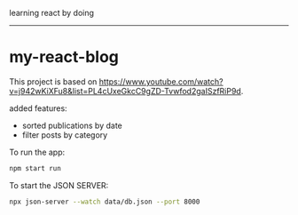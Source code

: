 learning react by doing 

---

# my-react-blog

This project is based on https://www.youtube.com/watch?v=j942wKiXFu8&list=PL4cUxeGkcC9gZD-Tvwfod2gaISzfRiP9d.

added features:
* sorted publications by date
* filter posts by category

To run the app:

```bash
npm start run
```

To start the JSON SERVER:

```bash
npx json-server --watch data/db.json --port 8000
```

